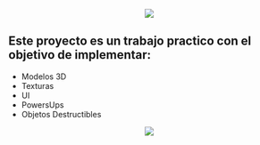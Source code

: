 
<p align="center">
  <img src="https://user-images.githubusercontent.com/107081778/196791949-48d5dce8-66d4-4456-b77c-af8e02a2c75c.png" />
</p>


## Este proyecto es un trabajo practico con el objetivo de implementar:
  - Modelos 3D
  - Texturas
  - UI 
  - PowersUps
  - Objetos Destructibles  
  
<p align="center">
  <img src="https://user-images.githubusercontent.com/107081778/196791248-11529c2a-7893-4e7e-b9cb-e603f2b28f52.png" />
</p>


